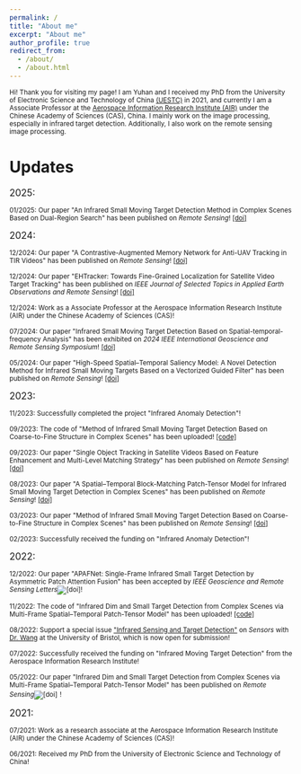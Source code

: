 ```yaml
---
permalink: /
title: "About me"
excerpt: "About me"
author_profile: true
redirect_from: 
  - /about/
  - /about.html
---
```

<small>Hi! Thank you for visiting my page! I am Yuhan and I received my PhD from the University of Electronic Science and Technology of China [(UESTC)](https://en.uestc.edu.cn/) in 2021, and currently I am a Associate Professor at the [Aerospace Information Research Institute (AIR)](http://english.aircas.cn/) under the Chinese Academy of Sciences (CAS), China. I mainly work on the image processing, especially in infrared target detection. Additionally, I also work on the remote sensing image processing. </small>

Updates
======
<big>2025:</big>

<small>01/2025: Our paper "An Infrared Small Moving Target Detection Method in Complex Scenes Based on Dual-Region Search" has been published on *Remote Sensing*! [[doi]](https://doi.org/10.3390/rs17020323)</small>

<big>2024:</big>

<small>12/2024: Our paper "A Contrastive-Augmented Memory Network for Anti-UAV Tracking in TIR Videos" has been published on *Remote Sensing*! [[doi]](https://doi.org/10.3390/rs16244775)</small>

<small>12/2024: Our paper "EHTracker: Towards Fine-Grained Localization for Satellite Video Target Tracking" has been published on *IEEE Journal of Selected Topics in Applied Earth Observations and Remote Sensing*! [[doi]](10.1109/JSTARS.2024.3520997)</small>

<small>12/2024: Work as a Associate Professor at the Aerospace Information Research Institute (AIR) under the Chinese Academy of Sciences (CAS)! </small>

<small>07/2024: Our paper "Infrared Small Moving Target Detection Based on Spatial-temporal-frequency Analysis" has been exhibited on *2024 IEEE International Geoscience and Remote Sensing Symposium*! [[doi]](10.1109/IGARSS53475.2024.10640995)</small>

<small>05/2024: Our paper "High-Speed Spatial–Temporal Saliency Model: A Novel Detection Method for Infrared Small Moving Targets Based on a Vectorized Guided Filter" has been published on *Remote Sensing*! [[doi]](https://doi.org/10.3390/rs16101685)</small>

<big>2023:</big>

<small>11/2023: Successfully completed the project "Infrared Anomaly Detection"! </small>

<small>09/2023: The code of "Method of Infrared Small Moving Target Detection Based on Coarse-to-Fine Structure in Complex Scenes" has been uploaded! [[code]](https://github.com/Yoooohan/MCFS)</small>

<small>09/2023: Our paper "Single Object Tracking in Satellite Videos Based on Feature Enhancement and Multi-Level Matching Strategy" has been published on *Remote Sensing*! [[doi]](https://doi.org/10.3390/rs15174316)</small>

<small>08/2023: Our paper "A Spatial–Temporal Block-Matching Patch-Tensor Model for Infrared Small Moving Target Detection in Complex Scenes" has been published on *Remote Sensing*! [[doi]](https://doi.org/10.3390/rs15174316)</small>

<small>03/2023: Our paper "Method of Infrared Small Moving Target Detection Based on Coarse-to-Fine Structure in Complex Scenes" has been published on *Remote Sensing*! [[doi]](https://doi.org/10.3390/rs15061508)</small>

<small>02/2023: Successfully received the funding on "Infrared Anomaly Detection"! </small>

<big>2022:</big>

<small>12/2022: Our paper "APAFNet: Single-Frame Infrared Small Target Detection by Asymmetric Patch Attention Fusion" has been accepted by *IEEE Geoscience and Remote Sensing Letters*![[doi]](10.1109/LGRS.2022.3230415)! </small>

<small>11/2022: The code of "Infrared Dim and Small Target Detection from Complex Scenes via Multi-Frame Spatial–Temporal Patch-Tensor Model" has been uploaded! [[code]](https://github.com/Yoooohan/MFSTPT)</small>

<small>08/2022: Support a special issue ["Infrared Sensing and Target Detection"](https://www.mdpi.com/journal/sensors/special_issues/W80R9G28H3) on *Sensors* with [Dr. Wang](https://wang-xiaoyang.github.io/) at the University of Bristol, which is now open for submission! </small>

<small>07/2022: Successfully received the funding on "Infrared Moving Target Detection" from the Aerospace Information Research Institute! </small>

<small>05/2022: Our paper "Infrared Dim and Small Target Detection from Complex Scenes via Multi-Frame Spatial–Temporal Patch-Tensor Model" has been published on *Remote Sensing*![[doi]](https://www.mdpi.com/2072-4292/14/9/2234)！</small>

<big>2021:</big>

<small>07/2021: Work as a research associate at the Aerospace Information Research Institute (AIR) under the Chinese Academy of Sciences (CAS)! </small>

<small>06/2021: Received my PhD from the University of Electronic Science and Technology of China! </small>
